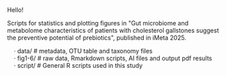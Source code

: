 Hello!

Scripts for statistics and plotting figures in "Gut microbiome and metabolome characteristics of patients with cholesterol gallstones suggest the preventive potential of prebiotics", published in iMeta 2025.

&nbsp;&nbsp;&nbsp;&nbsp;· data/ # metadata, OTU table and taxonomy files  
&nbsp;&nbsp;&nbsp;&nbsp;· fig1-6/ # raw data, Rmarkdown scripts, AI files and output pdf results  
&nbsp;&nbsp;&nbsp;&nbsp;· script/ # General R scripts used in this study

